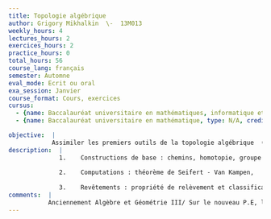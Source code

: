 ```yaml
---
title: Topologie algébrique
author: Grigory Mikhalkin  \-  13M013
weekly_hours: 4
lectures_hours: 2
exercices_hours: 2
practice_hours: 0
total_hours: 56
course_lang: français
semester: Automne
eval_mode: Ecrit ou oral
exa_session: Janvier
course_format: Cours, exercices
cursus:
  - {name: Baccalauréat universitaire en mathématiques, informatique et sciences numériques, type: N/A, credits: 5}
  - {name: Baccalauréat universitaire en mathématique, type: N/A, credits: 6}

objective:  |
            Assimiler les premiers outils de la topologie algébrique  (groupe fondamental, espaces cellulaires, revêtements) et connaître leur applications basiques.
description:  |
              1.	Constructions de base : chemins, homotopie, groupe 				fondamental, applications.
              
              2.	Computations : théorème de Seifert - Van Kampen, 				attachement de cellules, espaces cellulaires.
              
              3.	Revêtements : propriété de relèvement et classification des 			revêtements.
comments:  |
           Anciennement Algèbre et Géométrie III/ Sur le nouveau P.E, l'intitulé est Géométrie et topologie
---
```

